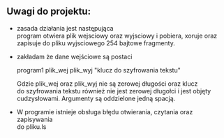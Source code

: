 ## Uwagi do projektu:

* zasada działania jest następująca  
    program otwiera plik wejsciowy oraz wyjsciowy i pobiera, xoruje
    oraz zapisuje do pliku wyjsciowego 254 bajtowe fragmenty.


* zakładam że dane wejściowe są postaci

    program1  plik_wej  plik_wyj  "klucz do szyfrowania tekstu"  

    Gdzie plik_wej oraz plik_wyj nie są zerowej długości oraz klucz  
    do szyfrowania tekstu również nie jest zerowej długołci i jest objęty  
    cudzysłowami. Argumenty są oddzielone jedną spacją.  

* W programie istnieje obsługa błędu otwierania, czytania oraz zapisywania  
    do pliku.ls
    

